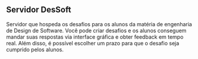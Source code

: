 ## Servidor DesSoft

Servidor que hospeda os desafios para os alunos da matéria de engenharia de Design de Software. Você pode criar desafios e os alunos conseguem mandar suas respostas via interface gráfica e obter feedback em tempo real. Além disso, é possível escolher um prazo para que o desafio seja cumprido pelos alunos. 